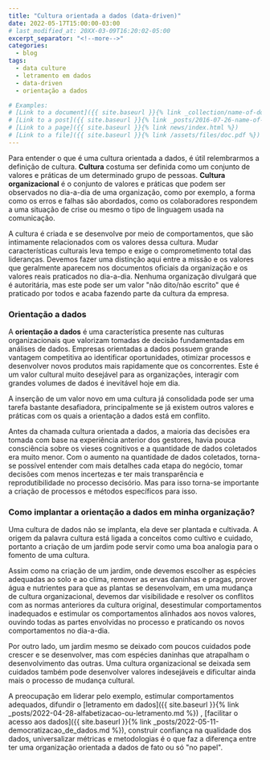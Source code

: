 ```yaml
---
title: "Cultura orientada a dados (data-driven)"
date: 2022-05-17T15:00:00-03:00
# last_modified_at: 20XX-03-09T16:20:02-05:00
excerpt_separator: "<!--more-->"
categories:
  - blog
tags:
  - data culture
  - letramento em dados
  - data-driven
  - orientação a dados

# Examples:
# [Link to a document]({{ site.baseurl }}{% link _collection/name-of-document.md %})
# [Link to a post]({{ site.baseurl }}{% link _posts/2016-07-26-name-of-post.md %})
# [Link to a page]({{ site.baseurl }}{% link news/index.html %})
# [Link to a file]({{ site.baseurl }}{% link /assets/files/doc.pdf %})
---
```


Para entender o que é uma cultura orientada a dados, é útil relembrarmos a definição de cultura. **Cultura** costuma ser definida como um conjunto de valores e práticas de um determinado grupo de pessoas. **Cultura organizacional** é o conjunto de valores e práticas que podem ser observados no dia-a-dia de uma organização, como por exemplo, a forma como os erros e falhas são abordados, como os colaboradores respondem a uma situação de crise ou mesmo o tipo de linguagem usada na comunicação.

A cultura é criada e se desenvolve por meio de comportamentos, que são intimamente relacionados com os valores dessa cultura. Mudar características culturais leva tempo e exige o comprometimento total das lideranças. Devemos fazer uma distinção aqui entre a missão e os valores que geralmente aparecem nos documentos oficiais da organização e os valores reais praticados no dia-a-dia. Nenhuma organização divulgará que é autoritária, mas este pode ser um valor "não dito/não escrito" que é praticado por todos e acaba fazendo parte da cultura da empresa.


### Orientação a dados
A **orientação a dados** é uma característica presente nas culturas organizacionais que valorizam tomadas de decisão fundamentadas em análises de dados. Empresas orientadas a dados possuem grande vantagem competitiva ao identificar oportunidades, otimizar processos e desenvolver novos produtos mais rapidamente que os concorrentes. Este é um valor cultural muito desejável para as organizações, interagir com grandes volumes de dados é inevitável hoje em dia. 

A inserção de um valor novo em uma cultura já consolidada pode ser uma tarefa bastante desafiadora, principalmente se já existem outros valores e práticas com os quais a orientação a dados está em conflito.

Antes da chamada cultura orientada a dados, a maioria das decisões era tomada com base na experiência anterior dos gestores, havia pouca consciência sobre os vieses cognitivos e a quantidade de dados coletados era muito menor. Com o aumento na quantidade de dados coletados, torna-se possível entender com mais detalhes cada etapa do negócio, tomar decisões com menos incertezas e ter mais transparência e reprodutibilidade no processo decisório. Mas para isso torna-se importante a criação de processos e métodos específicos para isso.

### Como implantar a orientação a dados em minha organização?
Uma cultura de dados não se implanta, ela deve ser plantada e cultivada. A origem da palavra cultura está ligada a conceitos como cultivo e cuidado, portanto a criação de um jardim pode servir como uma boa analogia para o fomento de uma cultura.

Assim como na criação de um jardim, onde devemos escolher as espécies adequadas ao solo e ao clima, remover as ervas daninhas e pragas, prover água e nutrientes para que as plantas se desenvolvam, em uma mudança de cultura organizacional, devemos dar visibilidade e resolver os conflitos com as normas anteriores da cultura original, desestimular comportamentos inadequados e estimular os comportamentos alinhados aos novos valores, ouvindo todas as partes envolvidas no processo e praticando os novos comportamentos no dia-a-dia.

Por outro lado, um jardim mesmo se deixado com poucos cuidados pode crescer e se desenvolver, mas com espécies daninhas que atrapalham o desenvolvimento das outras. Uma cultura organizacional se deixada sem cuidados também pode desenvolver valores indesejáveis e dificultar ainda mais o processo de mudança cultural.

A preocupação em liderar pelo exemplo, estimular comportamentos adequados, difundir o [letramento em dados]({{ site.baseurl }}{% link _posts/2022-04-28-alfabetizacao-ou-letramento.md %}) , [facilitar o acesso aos dados]({{ site.baseurl }}{% link _posts/2022-05-11-democratizacao_de_dados.md %}), construir confiança na qualidade dos dados, universalizar métricas e metodologias é o que faz a diferença entre ter uma organização orientada a dados de fato ou só "no papel".